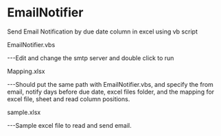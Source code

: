 # EmailNotifier
Send Email Notification by due date column in excel using vb script

EmailNotifier.vbs

---Edit and change the smtp server and double click to run

Mapping.xlsx

---Should put the same path with EmailNotifier.vbs, and specify the from email, notify days before due date, excel files folder, and the mapping for excel file, sheet and read column positions.

sample.xlsx

---Sample excel file to read and send email.

